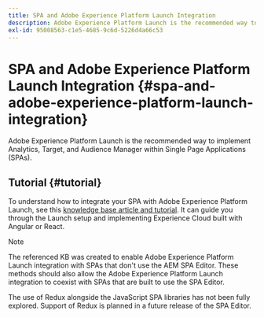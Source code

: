 ```yaml
---
title: SPA and Adobe Experience Platform Launch Integration
description: Adobe Experience Platform Launch is the recommended way to implement Analytics, Target, and Audience Manager within SPAs.
exl-id: 95008563-c1e5-4685-9c6d-5226d4a66c53
---
```

# SPA and Adobe Experience Platform Launch Integration {#spa-and-adobe-experience-platform-launch-integration}

Adobe Experience Platform Launch is the recommended way to implement Analytics, Target, and Audience Manager within Single Page Applications (SPAs).

## Tutorial {#tutorial}

To understand how to integrate your SPA with Adobe Experience Platform Launch, see this [knowledge base article and tutorial](https://experienceleague.adobe.com/docs/experience-manager-learn/sites/spa-editor/spa-editor-framework-feature-video-use.html). It can guide you through the Launch setup and implementing Experience Cloud built with Angular or React.

>[!NOTE]
>
>The referenced KB was created to enable Adobe Experience Platform Launch integration with SPAs that don't use the AEM SPA Editor. These methods should also allow the Adobe Experience Platform Launch integration to coexist with SPAs that are built to use the SPA Editor.
>
>The use of Redux alongside the JavaScript SPA libraries has not been fully explored. Support of Redux is planned in a future release of the SPA Editor.
